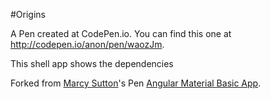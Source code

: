

#Origins

A Pen created at CodePen.io. You can find this one at http://codepen.io/anon/pen/waozJm.

 This shell app shows the dependencies  

Forked from [Marcy Sutton](http://codepen.io/marcysutton/)'s Pen [Angular Material Basic App](http://codepen.io/marcysutton/pen/OPbpKm/).
